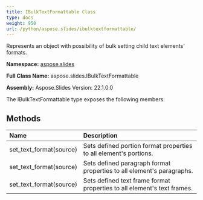 ```yaml
---
title: IBulkTextFormattable Class
type: docs
weight: 950
url: /python/aspose.slides/ibulktextformattable/
---
```


Represents an object with possibility of bulk setting child text elements' formats.

**Namespace:** [aspose.slides](/python/aspose.slides/)

**Full Class Name:** aspose.slides.IBulkTextFormattable

**Assembly:**  Aspose.Slides Version: 22.1.0.0

The IBulkTextFormattable type exposes the following members:
## **Methods**
|**Name**|**Description**|
| :- | :- |
|set_text_format(source)|Sets defined portion format properties to all element's portions.|
|set_text_format(source)|Sets defined paragraph format properties to all element's paragraphs.|
|set_text_format(source)|Sets defined text frame format properties to all element's text frames.|

